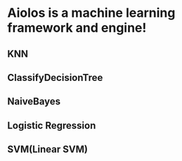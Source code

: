 # Aiolos is a machine learning framework and engine!
## KNN
## ClassifyDecisionTree
## NaiveBayes
## Logistic Regression
## SVM(Linear SVM)